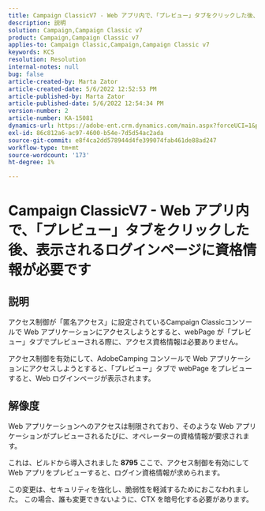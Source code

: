 ```yaml
---
title: Campaign ClassicV7 - Web アプリ内で、「プレビュー」タブをクリックした後、表示されるログインページに資格情報が必要です
description: 説明
solution: Campaign,Campaign Classic v7
product: Campaign,Campaign Classic v7
applies-to: Campaign Classic,Campaign,Campaign Classic v7
keywords: KCS
resolution: Resolution
internal-notes: null
bug: false
article-created-by: Marta Zator
article-created-date: 5/6/2022 12:52:53 PM
article-published-by: Marta Zator
article-published-date: 5/6/2022 12:54:34 PM
version-number: 2
article-number: KA-15081
dynamics-url: https://adobe-ent.crm.dynamics.com/main.aspx?forceUCI=1&pagetype=entityrecord&etn=knowledgearticle&id=aab90d70-3bcd-ec11-a7b5-6045bd00dbbc
exl-id: 86c812a6-ac97-4600-b54e-7d5d54ac2ada
source-git-commit: e8f4ca2dd578944d4fe399074fab461de88ad247
workflow-type: tm+mt
source-wordcount: '173'
ht-degree: 1%

---
```


# Campaign ClassicV7 - Web アプリ内で、「プレビュー」タブをクリックした後、表示されるログインページに資格情報が必要です

## 説明


アクセス制御が「匿名アクセス」に設定されているCampaign Classicコンソールで Web アプリケーションにアクセスしようとすると、webPage が「プレビュー」タブでプレビューされる際に、アクセス資格情報は必要ありません。

アクセス制御を有効にして、AdobeCamping コンソールで Web アプリケーションにアクセスしようとすると、「プレビュー」タブで webPage をプレビューすると、Web ログインページが表示されます。


## 解像度


Web アプリケーションへのアクセスは制限されており、そのような Web アプリケーションがプレビューされるたびに、オペレーターの資格情報が要求されます。

これは、ビルドから導入されました <b>8795 </b>ここで、アクセス制御を有効にして Web アプリをプレビューすると、ログイン資格情報が求められます。

この変更は、セキュリティを強化し、脆弱性を軽減するためにおこなわれました。 この場合、誰も変更できないように、CTX を暗号化する必要があります。
